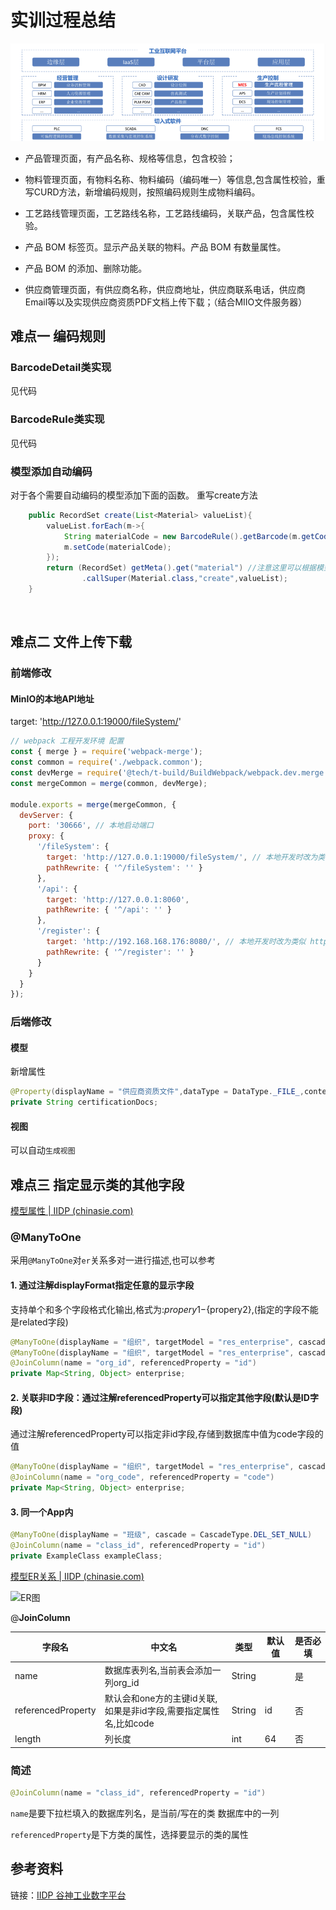 # 实训过程总结

![图片](pic.png)

- 产品管理页面，有产品名称、规格等信息，包含校验；

- 物料管理页面，有物料名称、物料编码（编码唯一）等信息,包含属性校验，重写CURD方法，新增编码规则，按照编码规则生成物料编码。

- 工艺路线管理页面，工艺路线名称，工艺路线编码，关联产品，包含属性校验。
- 产品 BOM 标签页。显示产品关联的物料。产品 BOM 有数量属性。
- 产品 BOM 的添加、删除功能。
- 供应商管理页面，有供应商名称，供应商地址，供应商联系电话，供应商Email等以及实现供应商资质PDF文档上传下载；（结合MIIO文件服务器）





## 难点一 编码规则

### BarcodeDetail类实现

见代码

### BarcodeRule类实现

见代码

### 模型添加自动编码
对于各个需要自动编码的模型添加下面的函数。
重写create方法

```java
    public RecordSet create(List<Material> valueList){
        valueList.forEach(m->{
            String materialCode = new BarcodeRule().getBarcode(m.getCode());
            m.setCode(materialCode);
        });
        return (RecordSet) getMeta().get("material") //注意这里可以根据模型进行修改
                .callSuper(Material.class,"create",valueList);
    }
```

  

‍

  
## 难点二 文件上传下载

### 前端修改


#### MinIO的本地API地址

target: 'http://127.0.0.1:19000/fileSystem/'

```js
// webpack 工程开发环境 配置
const { merge } = require('webpack-merge');
const common = require('./webpack.common');
const devMerge = require('@tech/t-build/BuildWebpack/webpack.dev.merge.js');
const mergeCommon = merge(common, devMerge);

module.exports = merge(mergeCommon, {
  devServer: {
    port: '30666', // 本地启动端口
    proxy: {
      '/fileSystem': {
        target: 'http://127.0.0.1:19000/fileSystem/', // 本地开发时改为类似 http://192.168.168.9:8085/, 不需要fileSystem
        pathRewrite: { '^/fileSystem': '' }
      },
      '/api': { 
        target: 'http://127.0.0.1:8060', 
        pathRewrite: { '^/api': '' }
      },
      '/register': {
        target: 'http://192.168.168.176:8080/', // 本地开发时改为类似 http://192.168.168.9:8085/, 不需要api
        pathRewrite: { '^/register': '' }
      }
    }
  }
});

```

### 后端修改

#### 模型

新增属性

```Java
@Property(displayName = "供应商资质文件",dataType = DataType._FILE_,contentType = "pdf",toolTips = "上传供应商资质文件")
private String certificationDocs;
```

#### 视图

可以自动`生成视图`


## 难点三 指定显示类的其他字段

[模型属性 | IIDP (chinasie.com)](http://iidp.chinasie.com:9999/iidpdoc/pages/41d2c6/#manytoone)

### @**ManyToOne**

采用`@ManyToOne`对`er`关系多对一进行描述,也可以参考


#### 1. 通过注解displayFormat指定任意的显示字段

支持单个和多个字段格式化输出,格式为:${propery1}-${propery2},(指定的字段不能是related字段)

```Java
@ManyToOne(displayName = "组织", targetModel = "res_enterprise", cascade = {CascadeType.DEL_SET_NULL},displayFormat ="${code})
@ManyToOne(displayName = "组织", targetModel = "res_enterprise", cascade = {CascadeType.DEL_SET_NULL},displayFormat ="${name}-${code})
@JoinColumn(name = "org_id", referencedProperty = "id")
private Map<String, Object> enterprise;
```

#### 2. 关联非ID字段：通过注解referencedProperty可以指定其他字段(默认是ID字段)

通过注解referencedProperty可以指定非id字段,存储到数据库中值为code字段的值

```java
@ManyToOne(displayName = "组织", targetModel = "res_enterprise", cascade = {CascadeType.DEL_SET_NULL})
@JoinColumn(name = "org_code", referencedProperty = "code")
private Map<String, Object> enterprise;
```


#### 3. 同一个App内

```Java
@ManyToOne(displayName = "班级", cascade = CascadeType.DEL_SET_NULL)
@JoinColumn(name = "class_id", referencedProperty = "id")
private ExampleClass exampleClass;
```

[模型ER关系 | IIDP (chinasie.com)](http://iidp.chinasie.com:9999/iidpdoc/pages/4e9088/#er%E5%85%B3%E7%B3%BB%E7%A4%BA%E4%BE%8B)


![ER图](http://iidp.chinasie.com:9999/iidpdoc/assets/img/IDEA_EXAMPLE_ER.99c85455.jpg)


@**JoinColumn**

|字段名|中文名|类型|默认值|是否必填|
|---|---|---|---|---|
|name|数据库表列名,当前表会添加一列org_id|String||是|
|referencedProperty|默认会和one方的主键id关联,  <br>如果是非id字段,需要指定属性名,比如code|String|id|否|
|length|列长度|int|64|否|

### 简述

```java
@JoinColumn(name = "class_id", referencedProperty = "id")
```

`name`是要下拉栏填入的数据库列名，是当前/写在的类 数据库中的一列

`referencedProperty`是下方类的属性，选择要显示的类的属性


## 参考资料

链接：[IIDP 谷神工业数字平台](http://iidp.chinasie.com:9999/iidpdoc/)